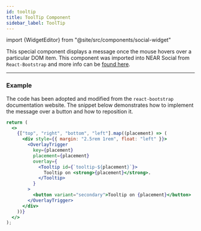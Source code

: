 ```yaml
---
id: tooltip
title: ToolTip Component
sidebar_label: ToolTip
---
```


import {WidgetEditor} from "@site/src/components/social-widget"

This special component displays a message once the mouse hovers over a particular DOM item. This component was imported into NEAR Social from `React-Bootstrap` and more info can be [found here](https://react-bootstrap.netlify.app/components/overlays/#tooltips).

<hr class="subsection" />

### Example

The code has been adopted and modified from the `react-bootstrap` documentation website. The snippet below demonstrates how to implement the message over a button and how to reposition it.

<WidgetEditor id='1' height="120px">

```jsx
return (
  <>
    {["top", "right", "bottom", "left"].map((placement) => (
      <div style={{ margin: "2.5rem 1rem", float: "left" }}>
        <OverlayTrigger
          key={placement}
          placement={placement}
          overlay={
            <Tooltip id={`tooltip-${placement}`}>
              Tooltip on <strong>{placement}</strong>.
            </Tooltip>
          }
        >
          <button variant="secondary">Tooltip on {placement}</button>
        </OverlayTrigger>
      </div>
    ))}
  </>
);
```

</WidgetEditor>

